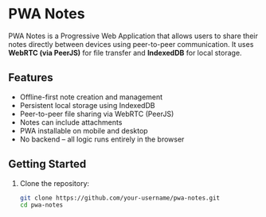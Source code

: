 # PWA Notes

PWA Notes is a Progressive Web Application that allows users to share their notes directly between devices using peer-to-peer communication. It uses **WebRTC (via PeerJS)** for file transfer and **IndexedDB** for local storage.

## Features

- Offline-first note creation and management
- Persistent local storage using IndexedDB
- Peer-to-peer file sharing via WebRTC (PeerJS)
- Notes can include attachments
- PWA installable on mobile and desktop
- No backend – all logic runs entirely in the browser

## Getting Started

1. Clone the repository:

   ```bash
   git clone https://github.com/your-username/pwa-notes.git
   cd pwa-notes
